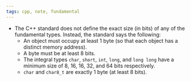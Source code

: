 ```yaml
---
tags: cpp, note, fundamental
---
```


- The C++ standard does not define the exact size (in bits) of any of the fundamental types. Instead, the standard says the following:
	- An object must occupy at least 1 byte (so that each object has a distinct memory address).
	- A byte must be at least 8 bits.
	- The integral types `char`, `short`, `int`, `long`, and `long long` have a minimum size of 8, 16, 16, 32, and 64 bits respectively.
	- `char` and `char8_t` are exactly 1 byte (at least 8 bits).